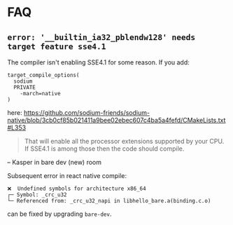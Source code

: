 # FAQ

## `error: '__builtin_ia32_pblendw128' needs target feature sse4.1`

The compiler isn't enabling SSE4.1 for some reason. If you add:
```
target_compile_options(
  sodium
  PRIVATE
    -march=native
)
```
here:
https://github.com/sodium-friends/sodium-native/blob/3cb0cf85b021411a9bee02ebec607c4ba5a4fefd/CMakeLists.txt#L353

> That will enable all the processor extensions supported by your CPU. If SSE4.1
> is among those then the code should compile.

– Kasper in bare dev (new) room

Subsequent error in react native compile:
```
❌  Undefined symbols for architecture x86_64
┌─ Symbol: _crc_u32
└─ Referenced from: _crc_u32_napi in libhello_bare.a(binding.c.o)
```

can be fixed by upgrading `bare-dev`.
